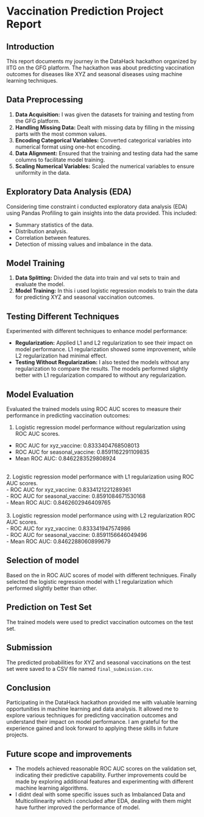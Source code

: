 # Vaccination Prediction Project Report

## Introduction
This report documents my journey in the DataHack hackathon organized by IITG on the GFG platform. The hackathon was about predicting vaccination outcomes for diseases like XYZ and seasonal diseases using machine learning techniques.

## Data Preprocessing
1. **Data Acquisition:** I was given the datasets for training and testing from the GFG platform.
2. **Handling Missing Data:** Dealt with missing data by filling in the missing parts with the most common values.
3. **Encoding Categorical Variables:** Converted categorical variables into numerical format using one-hot encoding.
4. **Data Alignment:** Ensured that the training and testing data had the same columns to facilitate model training.
5. **Scaling Numerical Variables:** Scaled the numerical variables to ensure uniformity in the data.

## Exploratory Data Analysis (EDA)
 Considering time constraint i conducted exploratory data analysis (EDA) using Pandas Profiling to gain insights into the data provided. This included:
- Summary statistics of the data.
- Distribution analysis.
- Correlation between features.
- Detection of missing values and imbalance in the data.

## Model Training
1. **Data Splitting:** Divided the data into train and val sets to train and evaluate the model.
2. **Model Training:** In this i used logistic regression models to train the data for predicting XYZ and seasonal vaccination outcomes.

## Testing Different Techniques
Experimented with different techniques to enhance model performance:
- **Regularization:** Applied L1 and L2 regularization to see their impact on model performance. L1 regularization showed some improvement, while L2 regularization had minimal effect.
- **Testing Without Regularization:** I also tested the models without any regularization to compare the results. The models performed slightly better with L1 regularization compared to without any regularization.

## Model Evaluation
Evaluated the trained models using ROC AUC scores to measure their performance in predicting vaccination outcomes:
1. Logistic regression model performance without regularization using ROC AUC scores.<br>
- ROC AUC for xyz_vaccine: 0.8333404768508013<br>
- ROC AUC for seasonal_vaccine: 0.8591162291109835<br>
- Mean ROC AUC: 0.8462283529808924<br>
<br>
2. Logistic regression model performance with L1 regularization using ROC AUC scores.<br>
- ROC AUC for xyz_vaccine: 0.8334121221289361<br>
- ROC AUC for seasonal_vaccine: 0.8591084671530168<br>
- Mean ROC AUC: 0.8462602946409765<br>
<br>
3. Logistic regression model performance using with L2 regularization ROC AUC scores.<br>
- ROC AUC for xyz_vaccine: 0.833341947574986<br>
- ROC AUC for seasonal_vaccine: 0.8591156646049496<br>
- Mean ROC AUC: 0.8462288060899679<br>

## Selection of model
Based on the in ROC AUC scores of model with different techniques. Finally selected the logistic regression model with L1 regularization which performed slightly better than other.

## Prediction on Test Set
The trained models were used to predict vaccination outcomes on the test set.

## Submission
The predicted probabilities for XYZ and seasonal vaccinations on the test set were saved to a CSV file named `final_submission.csv`.

## Conclusion
Participating in the DataHack hackathon provided me with valuable learning opportunities in machine learning and data analysis. It allowed me to explore various techniques for predicting vaccination outcomes and understand their impact on model performance. I am grateful for the experience gained and look forward to applying these skills in future projects.

## Future scope and improvements
- The models achieved reasonable ROC AUC scores on the validation set, indicating their predictive capability. Further improvements could be made by exploring additional features and experimenting with different machine learning algorithms.
- I didnt deal with some specific issues such as Imbalanced Data and Multicollinearity which i concluded after EDA, dealing with them might have further improved the performance of model.
##

